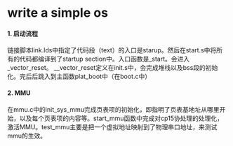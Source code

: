 # write a simple os 

#### 1. 启动流程
链接脚本link.lds中指定了代码段（text）的入口是starup。然后在start.s中将所有的代码都编译到了startup section中。入口函数是_start。会进入_vector_reset。
__vector_reset定义在init.s中，会完成堆栈以及bss段的初始化。完后后跳入到主函数plat_boot中（在boot.c中）

#### 2. MMU
在mmu.c中的init_sys_mmu完成页表项的初始化，即指明了页表基地址从哪里开始，以及每个页表项的内容等。start_mmu函数中完成对cp15协处理的处理化，激活MMU。test_mmu主要是把一个虚拟地址映射到了物理串口地址，来测试mmu的生效。